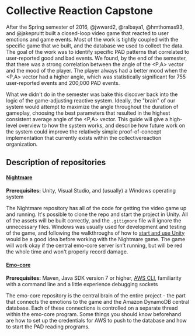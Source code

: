 # Collective Reaction Capstone

After the Spring semester of 2016, @jwward2, @ralbaya1, @hmthomas93, and @jakepruitt built a closed-loop video game that reacted to user emotions and game events. Most of the work is tightly coupled with the specific game that we built, and the database we used to collect the data. The goal of the work was to identify specific PAD patterns that correlated to user-reported good and bad events. We found, by the end of the semester, that there was a strong correlation between the angle of the <P,A> vector and the mood of the player. The player always had a better mood when the <P,A> vector had a higher angle, which was statistically significant for 755 user-reported events and 200,000 PAD events.

What we didn't do in the semester was bake this discover back into the logic of the game-adjusting reactive system. Ideally, the "brain" of our system would attempt to maximize the angle throughout the duration of gameplay, choosing the best parameters that resulted in the highest consistent average angle of the <P,A> vector. This guide will give a high-level overview to how the system works, and describe how future work on the system could improve the relatively simple proof-of-concept implementation that currently exists within the collectivereaction organization.

## Description of repositories

#### [Nightmare](https://github.com/collectivereaction/Nightmare)

**Prerequisites:** Unity, Visual Studio, and (usually) a Windows operating system

The Nightmare repository has all of the code for getting the video game up and running. It's possible to clone the repo and start the project in Unity. All of the assets will be built correctly, and the `.gitignore` file will ignore the unnecessary files. Windows was usually used for development and testing of the game, and following the walkthroughs of how to [start and use Unity](http://unity3d.com/learn) would be a good idea before working with the Nightmare game. The game will work okay if the central emo-core server isn't running, but will be red the whole time and won't properly record damage.

#### [Emo-core](https://github.com/collectivereaction/uploader)

**Prerequisites:** Maven, Java SDK version 7 or higher, [AWS CLI](http://docs.aws.amazon.com/cli/latest/userguide/cli-chap-welcome.html), familiarity with a command line and a little experience debugging sockets

The emo-core repository is the central brain of the entire project - the part that connects the emotions to the game and the Amazon DynamoDB central database. Each of these connections is controlled on a separate thread within the emo-core program. Some things you should know beforehand are how to set up the credentials for AWS to push to the database and how to start the PAD reading programs.


